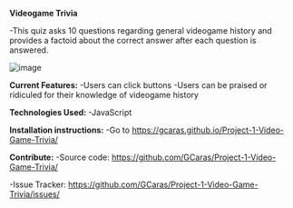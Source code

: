 **Videogame Trivia** 

-This quiz asks 10 questions regarding general videogame history and provides a factoid about the correct answer after each question is answered.

![image](https://user-images.githubusercontent.com/52478158/64027412-a6cdda00-cb0e-11e9-9ba0-95fcdf6b107f.png)

**Current Features:**
  -Users can click buttons
  -Users can be praised or ridiculed for their knowledge of videogame history

**Technologies Used:**
  -JavaScript

**Installation instructions:**
  -Go to https://gcaras.github.io/Project-1-Video-Game-Trivia/
  
**Contribute:**
  -Source code: https://github.com/GCaras/Project-1-Video-Game-Trivia/
  
  -Issue Tracker: https://github.com/GCaras/Project-1-Video-Game-Trivia/issues/
 
